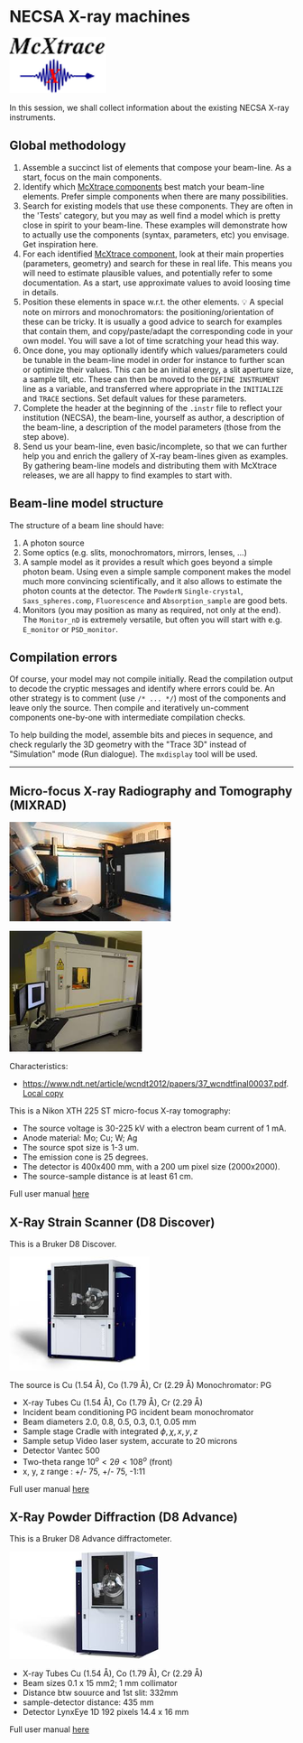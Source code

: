 # NECSA X-ray machines

![McXtrace](../../pics/mcxtrace-logo.png  "McXtrace")

In this session, we shall collect information about the existing NECSA X-ray instruments.

## Global methodology

1. Assemble a succinct list of elements that compose your beam-line. As a start, focus on the main components.
2. Identify which [McXtrace components](https://github.com/McStasMcXtrace/McCode/tree/main/mcxtrace-comps) best match your beam-line elements. Prefer simple components when there are many possibilities.
3. Search for existing models that use these components. They are often in the 'Tests' category, but you may as well find a model which is pretty close in spirit to your beam-line. These examples will demonstrate how to actually use the components (syntax, parameters, etc) you envisage. Get inspiration here.
4. For each identified [McXtrace component](https://github.com/McStasMcXtrace/McCode/tree/main/mcxtrace-comps), look at their main properties (parameters, geometry) and search for these in real life. This means you will need to estimate plausible values, and potentially refer to some documentation. As a start, use approximate values to avoid loosing time in details.
5. Position these elements in space w.r.t. the other elements. :bulb: A special note on mirrors and monochromators: the positioning/orientation of these can be tricky. It is usually a good advice to search for examples that contain them, and copy/paste/adapt the corresponding code in your own model. You will save a lot of time scratching your head this way.
6. Once done, you may optionally identify which values/parameters could be tunable in the beam-line model in order for instance to further scan or optimize their values. This can be an initial energy, a slit aperture size, a sample tilt, etc. These can then be moved to the `DEFINE INSTRUMENT` line as a variable, and transferred where appropriate in the `INITIALIZE` and `TRACE` sections. Set default values for these parameters.
7. Complete the header at the beginning of the `.instr` file to reflect your institution (NECSA), the beam-line, yourself as author, a description of the beam-line, a description of the model parameters (those from the step above).
7. Send us your beam-line, even basic/incomplete, so that we can further help you and enrich the gallery of X-ray beam-lines given as examples. By gathering beam-line models and distributing them with McXtrace releases, we are all happy to find examples to start with. 

## Beam-line model structure

The structure of a beam line should have:

1. A photon source
2. Some optics (e.g. slits, monochromators, mirrors, lenses, ...)
3. A sample model as it provides a result which goes beyond a simple photon beam. Using even a simple sample component makes the model much more convincing scientifically, and it also allows to estimate the photon counts at the detector. The `PowderN` `Single-crystal`, `Saxs_spheres.comp`, `Fluorescence` and `Absorption_sample` are good bets.
4. Monitors (you may position as many as required, not only at the end). The `Monitor_nD` is extremely versatile, but often you will start with e.g. `E_monitor` or `PSD_monitor`.

## Compilation errors

Of course, your model may not compile initially. Read the compilation output to decode the cryptic messages and identify where errors could be. An other strategy is to comment (use `/* ... */`) most of the components and leave only the source. Then compile and iteratively un-comment components one-by-one with intermediate compilation checks.

To help building the model, assemble bits and pieces in sequence, and check regularly the 3D geometry with the "Trace 3D" instead of "Simulation" mode (Run dialogue). The `mxdisplay` tool will be used.

---

## Micro-focus X-ray Radiography and Tomography (MIXRAD)

![Nikon XTH225](pics/Nikon-XTH225.jpeg)

![Nikon XTH225](pics/Nikon-XTH225-enclosure.jpeg)


Characteristics:
- <https://www.ndt.net/article/wcndt2012/papers/37_wcndtfinal00037.pdf>. [Local copy](pics/37_wcndtfinal00037.pdf)

This is a Nikon XTH 225 ST micro-focus X-ray tomography:

- The source voltage is 30-225 kV with a electron beam current of 1 mA.
- Anode material: Mo; Cu; W; Ag
- The source spot size is 1-3 um.
- The emission cone is 25 degrees.
- The detector is 400x400 mm, with a 200 um pixel size (2000x2000).
- The source-sample distance is at least 61 cm.

Full user manual [here](pics/xt_h_225.pdf)

## X-Ray Strain Scanner (D8 Discover)

This is a Bruker D8 Discover.

![D8 Discover](pics/Brucker-D8-Discover.jpeg)

The source is Cu (1.54 Å), Co (1.79 Å), Cr (2.29 Å)
Monochromator: PG

- X-ray Tubes	Cu (1.54 Å), Co (1.79 Å), Cr (2.29 Å)
- Incident beam conditioning	PG incident beam monochromator
- Beam diameters	2.0, 0.8, 0.5, 0.3, 0.1, 0.05 mm
- Sample stage	Cradle with integrated $\phi, \chi, x, y, z$
- Sample setup	Video laser system, accurate to 20 microns
- Detector	Vantec 500
- Two-theta range	$10^o < 2\theta < 108^o$ (front)
- x, y, z range	: +/- 75, +/- 75, -1:11

Full user manual [here](pics/d8_advance_discover_user_manual_vol._1_doc-m88-exx153_v6.pdf)

## X-Ray Powder Diffraction (D8 Advance)

This is a Bruker D8 Advance diffractometer.

![D8 Advance](pics/Brucker-D8-Advance.jpeg)

- X-ray Tubes Cu (1.54 Å), Co (1.79 Å), Cr (2.29 Å)
- Beam sizes 0.1 x 15 mm2; 1 mm collimator
- Distance btw souurce and 1st slit: 332mm
- sample-detector distance: 435 mm
- Detector LynxEye 1D 192 pixels 14.4 x 16 mm

Full user manual [here](pics/d8_advance_discover_user_manual_vol._1_doc-m88-exx153_v6.pdf)

